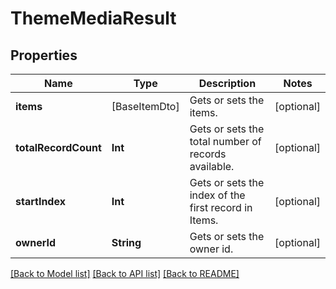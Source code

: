 # ThemeMediaResult

## Properties
Name | Type | Description | Notes
------------ | ------------- | ------------- | -------------
**items** | [BaseItemDto] | Gets or sets the items. | [optional] 
**totalRecordCount** | **Int** | Gets or sets the total number of records available. | [optional] 
**startIndex** | **Int** | Gets or sets the index of the first record in Items. | [optional] 
**ownerId** | **String** | Gets or sets the owner id. | [optional] 

[[Back to Model list]](../README.md#documentation-for-models) [[Back to API list]](../README.md#documentation-for-api-endpoints) [[Back to README]](../README.md)


